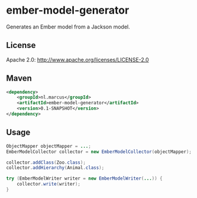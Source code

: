 # ember-model-generator

Generates an Ember model from a Jackson model.

## License

Apache 2.0: http://www.apache.org/licenses/LICENSE-2.0

## Maven
```xml
<dependency>
	<groupId>nl.marcus</groupId>
	<artifactId>ember-model-generator</artifactId>
	<version>0.1-SNAPSHOT</version>
</dependency>
```

## Usage

```java
ObjectMapper objectMapper = ...;
EmberModelCollector collector = new EmberModelCollector(objectMapper);

collector.addClass(Zoo.class);
collector.addHierarchy(Animal.class);

try (EmberModelWriter writer = new EmberModelWriter(...)) {
	collector.write(writer);
}
```
